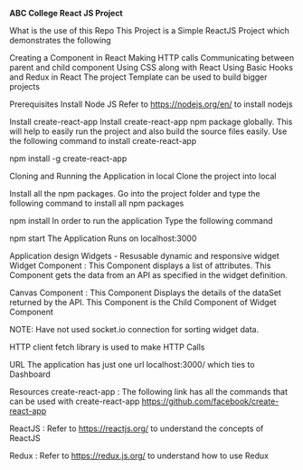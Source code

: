 **ABC College React JS Project**

What is the use of this Repo
This Project is a Simple ReactJS Project which demonstrates the following

Creating a Component in React
Making HTTP calls
Communicating between parent and child component
Using CSS along with React
Using Basic Hooks and Redux in React
The project Template can be used to build bigger projects

Prerequisites
Install Node JS
Refer to https://nodejs.org/en/ to install nodejs

Install create-react-app
Install create-react-app npm package globally. This will help to easily run the project and also build the source files easily. Use the following command to install create-react-app

npm install -g create-react-app

Cloning and Running the Application in local
Clone the project into local

Install all the npm packages. Go into the project folder and type the following command to install all npm packages

npm install
In order to run the application Type the following command

npm start
The Application Runs on localhost:3000

Application design
Widgets - Resusable dynamic and responsive widget
Widget Component : This Component displays a list of attributes. This Component gets the data from an API as specified in the widget definition.

Canvas Component : This Component Displays the details of the dataSet returned by the API. This Component is the Child Component of Widget Component

NOTE: Have not used socket.io connection for sorting widget data.

HTTP client
fetch library is used to make HTTP Calls

URL
The application has just one url localhost:3000/ which ties to Dashboard

Resources
create-react-app : The following link has all the commands that can be used with create-react-app https://github.com/facebook/create-react-app

ReactJS : Refer to https://reactjs.org/ to understand the concepts of ReactJS

Redux : Refer to https://redux.js.org/ to understand how to use Redux
